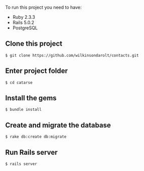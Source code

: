To run this project you need to have:

* Ruby 2.3.3
* Rails 5.0.2
* PostgreSQL

## Clone this project
  ```
  $ git clone https://github.com/wilkinsondarolt/contacts.git
  ```

## Enter project folder
  ```
  $ cd catarse
  ```

## Install the gems
  ```
  $ bundle install
  ```

## Create and migrate the database
  ```
  $ rake db:create db:migrate
  ```

## Run Rails server
  ```
  $ rails server
  ```
